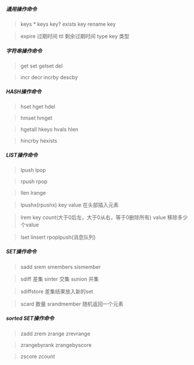 ##### 通用操作命令

>keys *  keys key? exists key rename key

>expire 过期时间 ttl 剩余过期时间 type key 类型

##### 字符串操作命令
>get set getset del

>incr decr incrby descby

##### HASH操作命令
>hset hget hdel

>hmset hmget

>hgetall hkeys hvals hlen

>hincrby hexists

##### LIST操作命令

>lpush lpop

>rpush rpop

>llen lrange

>lpushx(rpushx) key value 在头部插入元素

>lrem key count(大于0后左，大于0从右，等于0删除所有) value 移除多少个value

>lset linsert rpoplpush(消息队列)


##### SET操作命令

>sadd srem smembers sismember

>sdiff 差集 sinter 交集 sunion 并集

>sdiffstore 差集结果放入新的set

>scard 数量 srandmember 随机返回一个元素


##### sorted SET操作命令

>zadd zrem zrange zrevrange

>zrangebyrank zrangebyscore

>zscore zcount


